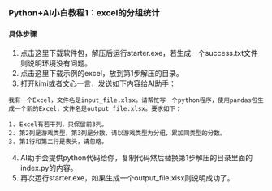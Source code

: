 ### Python+AI小白教程1：excel的分组统计

#### 具体步骤
1. 点击这里下载软件包，解压后运行starter.exe，若生成一个success.txt文件则说明环境没有问题。
2. 点击这里下载示例的excel，放到第1步解压的目录。
3. 打开kimi或者文心一言，发送如下内容给AI助手：

```
我有一个Excel，文件名是input_file.xlsx。请帮忙写一个python程序，使用pandas包生成一个新的Excel，文件名是output_file.xlsx。要求如下：

1. Excel有若干列，只保留前3列。
2. 第2列是游戏类型，第3列是分数，请以游戏类型为分组，累加同类型的分数。
3. 第1行和第二行是表头，请忽略。
```

4. AI助手会提供python代码给你，复制代码然后替换第1步解压的目录里面的index.py的内容。
5. 再次运行starter.exe，如果生成一个output_file.xlsx则说明成功了。